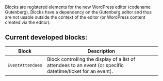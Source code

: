 Blocks are registered elements for the new WordPress editor (codename Gutenberg). Blocks have a dependency on the Gutenberg editor and thus are not usable outside the context of the editor (or WordPress content created via the editor).

## Current developed blocks:

Block | Description |
| --------- | ---------- |
`EventAttendees` | Block controlling the display of a list of attendees to an event (or specific datetime/ticket for an event).
